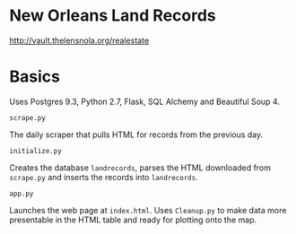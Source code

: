 # New Orleans Land Records

http://vault.thelensnola.org/realestate



# Basics

Uses Postgres 9.3, Python 2.7, Flask, SQL Alchemy and Beautiful Soup 4.

`scrape.py`

The daily scraper that pulls HTML for records from the previous day.

`initialize.py`

Creates the database `landrecords`, parses the HTML downloaded from `scrape.py` and inserts the records into `landrecords`.

`app.py`

Launches the web page at `index.html`. Uses `Cleanup.py` to make data more presentable in the HTML table and ready for plotting onto the map.
